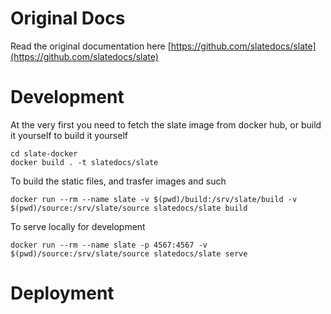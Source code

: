 # Original Docs
Read the original documentation here [https://github.com/slatedocs/slate](https://github.com/slatedocs/slate)

# Development

At the very first you need to fetch the slate image from docker hub, or build it yourself
to build it yourself
```
cd slate-docker
docker build . -t slatedocs/slate
```

To build the static files, and trasfer images and such
```
docker run --rm --name slate -v $(pwd)/build:/srv/slate/build -v $(pwd)/source:/srv/slate/source slatedocs/slate build
```


To serve locally for development

```
docker run --rm --name slate -p 4567:4567 -v $(pwd)/source:/srv/slate/source slatedocs/slate serve
```


# Deployment

